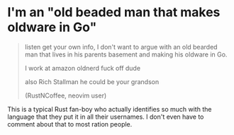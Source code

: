 # I'm an "old beaded man that makes oldware in Go"

> listen get your own info, I don't want to argue with an old bearded man that
> lives in his parents basement and making his oldware in Go.
>
> I work at amazon oldnerd
> fuck off dude
>
> also Rich Stallman
> he could be your grandson
>
> (RustNCoffee, neovim user)

This is a typical Rust fan-boy who actually identifies so much with the language that they put it in all their usernames. I don't even have to comment about that to most ration people.
